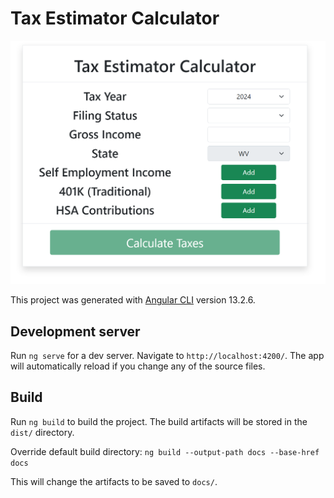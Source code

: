 # Tax Estimator Calculator

![UI](https://github.com/zcarroll4/tax-calculator/blob/master/tax-estimator-app.png)

This project was generated with [Angular CLI](https://github.com/angular/angular-cli) version 13.2.6.

## Development server

Run `ng serve` for a dev server. Navigate to `http://localhost:4200/`. The app will automatically reload if you change any of the source files.

## Build

Run `ng build` to build the project. The build artifacts will be stored in the `dist/` directory.

Override default build directory:
`ng build --output-path docs --base-href docs`
<!-- `ng build --output-path docs --base-href /tax-calculator/` -->
This will change the artifacts to be saved to `docs/`.


